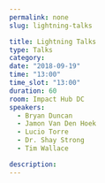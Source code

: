 ```yaml
---
permalink: none
slug: lightning-talks

title: Lightning Talks
type: Talks
category:
date: "2018-09-19"
time: "13:00"
time_slot: "13:00"
duration: 60
room: Impact Hub DC
speakers:
  - Bryan Duncan
  - Jamon Van Den Hoek
  - Lucio Torre
  - Dr. Shay Strong
  - Tim Wallace

description:
---
```

